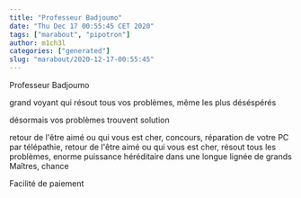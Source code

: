 ```yaml
---
title: "Professeur Badjoumo"
date: "Thu Dec 17 00:55:45 CET 2020"
tags: ["marabout", "pipotron"]
author: m1ch3l
categories: ["generated"]
slug: "marabout/2020-12-17-00:55:45"
---
```


Professeur Badjoumo

grand voyant qui résout tous vos problèmes, même les plus déséspérés

désormais vos problèmes trouvent solution

retour de l'être aimé ou qui vous est cher, concours, réparation de votre PC par télépathie, retour de l'être aimé ou qui vous est cher, résout tous les problèmes, enorme puissance héréditaire dans une longue lignée de grands Maîtres, chance

Facilité de paiement
